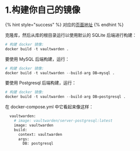# 1.构建你自己的镜像

{% hint style="success" %}
对应的[页面地址](https://github.com/dani-garcia/vaultwarden/wiki/Building-your-own-docker-image)
{% endhint %}

克隆库，然后从库的根目录运行以使用默认的 SQLite 后端进行构建：

```python
# 构建 docker 镜像:
docker build -t vaultwarden .
```

要使用 MySQL 后端构建，运行：

```python
# 构建 docker 镜像:
docker build -t vaultwarden --build-arg DB=mysql .
```

要使用 Postgresql 后端构建，运行：

```python
# 构建 docker 镜像:
docker build -t vaultwarden --build-arg DB=postgresql .
```

在 docker-compose.yml 中它看起来像这样：

```python
  vaultwarden:
    # image: vaultwarden/server-postgresql:latest
    image: vaultwarden
    build: 
      context: vaultwarden
      args: 
        DB: postgresql
```
